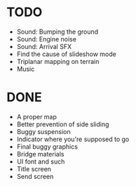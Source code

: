 # TODO
- Sound: Bumping the ground
- Sound: Engine noise
- Sound: Arrival SFX
- Find the cause of slideshow mode
- Triplanar mapping on terrain
- Music

# DONE
- A proper map
- Better prevention of side sliding
- Buggy suspension
- Indicator where you're supposed to go
- Final buggy graphics
- Bridge materials
- UI font and such
- Title screen
- Send screen